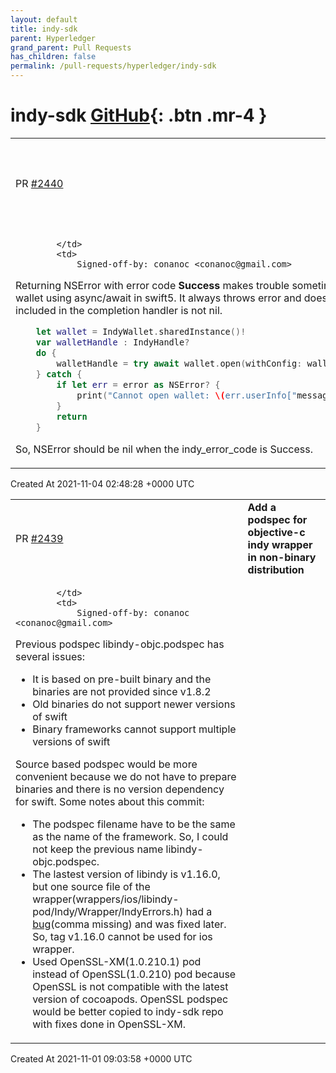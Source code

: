 ```yaml
---
layout: default
title: indy-sdk
parent: Hyperledger
grand_parent: Pull Requests
has_children: false
permalink: /pull-requests/hyperledger/indy-sdk
---
```


# indy-sdk <span class="fs-3 right-align">[GitHub](https://github.com/hyperledger/indy-sdk){: .btn .mr-4 }</span>


<div>
    <table>
        <tr>
            <td>
                PR <a href="https://github.com/hyperledger/indy-sdk/pull/2440" class=".btn">#2440</a>
            </td>
            <td>
                <b>
                    fix(objective c wrapper) NSError should be nil when there is no error
                </b>
            </td>
        </tr>
        <tr>
            <td>
                
            </td>
            <td>
                Signed-off-by: conanoc <conanoc@gmail.com>

Returning NSError with error code **Success** makes trouble sometimes.
The following code snippet opens a wallet using async/await in swift5. It always throws error and does not return wallet handle because the error included in the completion handler is not nil.
```swift
    let wallet = IndyWallet.sharedInstance()!
    var walletHandle : IndyHandle?
    do {
        walletHandle = try await wallet.open(withConfig: walletConfig, credentials: walletCredentials)
    } catch {
        if let err = error as NSError? {
            print("Cannot open wallet: \(err.userInfo["message"] ?? "Unknown error")")
        }
        return
    }
```

So, NSError should be nil when the indy_error_code is Success.
            </td>
        </tr>
    </table>
    <div class="right-align">
        Created At 2021-11-04 02:48:28 +0000 UTC
    </div>
</div>

<div>
    <table>
        <tr>
            <td>
                PR <a href="https://github.com/hyperledger/indy-sdk/pull/2439" class=".btn">#2439</a>
            </td>
            <td>
                <b>
                    Add a podspec for objective-c indy wrapper in non-binary distribution
                </b>
            </td>
        </tr>
        <tr>
            <td>
                
            </td>
            <td>
                Signed-off-by: conanoc <conanoc@gmail.com>

Previous podspec libindy-objc.podspec has several issues:
- It is based on pre-built binary and the binaries are not provided since v1.8.2
- Old binaries do not support newer versions of swift
- Binary frameworks cannot support multiple versions of swift

Source based podspec would be more convenient because we do not have to prepare binaries and there is no version dependency for swift.
Some notes about this commit:
- The podspec filename have to be the same as the name of the framework. So, I could not keep the previous name libindy-objc.podspec.
- The lastest version of libindy is v1.16.0, but one source file of the wrapper(wrappers/ios/libindy-pod/Indy/Wrapper/IndyErrors.h) had a [bug](https://github.com/hyperledger/indy-sdk/commit/9cd1d56b6209a7152f3cd983a0d6077430f09deb#diff-a29363c28be6b462a2bb8b4797fc665cbf01c89b7ad7e58dedaaa18e4f365a36)(comma missing) and was fixed later. So, tag v1.16.0 cannot be used for ios wrapper.
- Used OpenSSL-XM(1.0.210.1) pod instead of OpenSSL(1.0.210) pod because OpenSSL is not compatible with the latest version of cocoapods. OpenSSL podspec would be better copied to indy-sdk repo with fixes done in OpenSSL-XM.
            </td>
        </tr>
    </table>
    <div class="right-align">
        Created At 2021-11-01 09:03:58 +0000 UTC
    </div>
</div>

